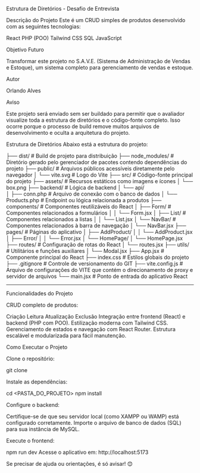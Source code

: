 Estrutura de Diretórios - Desafio de Entrevista

Descrição do Projeto
  Este é um CRUD simples de produtos desenvolvido com as seguintes tecnologias:

  React
  PHP (POO)
  Tailwind CSS
  SQL
  JavaScript

Objetivo Futuro

  Transformar este projeto no S.A.V.E. (Sistema de Administração de Vendas e Estoque), um sistema completo para gerenciamento de vendas e estoque.

Autor

  Orlando Alves

Aviso

  Este projeto será enviado sem ser buildado para permitir que o avaliador visualize toda a estrutura de diretórios e o código-fonte completo. Isso ocorre porque o processo de build remove muitos arquivos de desenvolvimento e oculta a arquitetura do projeto.

Estrutura de Diretórios
Abaixo está a estrutura do projeto:


├── dist/                  # Build de projeto para distribuição
├── node_modules/          # Diretório gerado pelo gerenciador de pacotes contendo dependências do projeto
├── public/                # Arquivos públicos acessíveis diretamente pelo navegador
│   └── vite.svg           # Logo do Vite
├── src/                   # Código-fonte principal do projeto
    ├── assets/            # Recursos estáticos como imagens e ícones
    │   └── box.png
    ├── backend/           # Lógica de backend
    │   └── api/           
    │       ├── conn.php   # Arquivo de conexão com o banco de dados
    │       └── Products.php # Endpoint ou lógica relacionada a produtos
    ├── components/        # Componentes reutilizáveis do React
    │   ├── Form/          # Componentes relacionados a formulários
    │   │   └── Form.jsx
    │   ├── List/          # Componentes relacionados a listas
    │   │   └── List.jsx
    │   └── NavBar/        # Componentes relacionados à barra de navegação
    │       └── NavBar.jsx
    ├── pages/             # Páginas do aplicativo
    │   ├── AddProduct/
    │   │   └── AddProduct.jsx
    │   ├── Error/
    │   │   └── Error.jsx
    │   └── HomePage/
    │       └── HomePage.jsx
    ├── routes/            # Configuração de rotas do React
    │   └── routes.jsx
    ├── utils/             # Utilitários e funções auxiliares
    │   └── Modal.jsx
    ├── App.jsx            # Componente principal do React
    ├── index.css          # Estilos globais do projeto
    ├── .gitignore         # Controle de versionamento do GIT
    ├── vite.config.js         # Arquivo de configurações do VITE que contém o direcionamento de proxy e servidor de arquivos
    └── main.jsx           # Ponto de entrada do aplicativo React


---------------------------------------------------------------------------------

Funcionalidades do Projeto

CRUD completo de produtos:

  Criação
  Leitura
  Atualização
  Exclusão
  Integração entre frontend (React) e backend (PHP com POO).
  Estilização moderna com Tailwind CSS.
  Gerenciamento de estados e navegação com React Router.
  Estrutura escalável e modularizada para fácil manutenção.

Como Executar o Projeto

Clone o repositório:

  git clone 

Instale as dependências:

  cd <PASTA_DO_PROJETO>
  npm install

Configure o backend:

  Certifique-se de que seu servidor local (como XAMPP ou WAMP) está configurado corretamente.
  Importe o arquivo de banco de dados (SQL) para sua instância de MySQL.

Execute o frontend:

  npm run dev
  Acesse o aplicativo em:
  http://localhost:5173

Se precisar de ajuda ou orientações, é só avisar! 😊